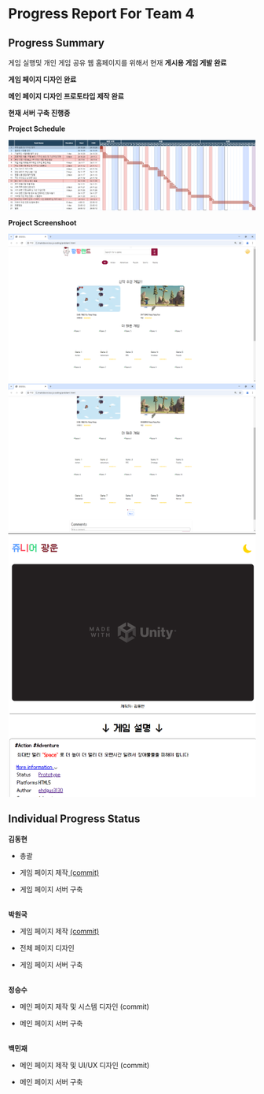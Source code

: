 <h1>Progress Report For Team 4</h1>


<h2>Progress Summary</h2>

게임 실행및 개인 게임 공유 웹 홈페이지를 위해서 현재 
<b>게시용 게임 게발 완료</b>

<b>게임 페이지 디자인 완료</b>

<b>메인 페이지 디자인 프로토타입 제작 완료</b>

<b>현재 서버 구축 진행중</b>

<b>Project Schedule</b>

<img src="./ReadMeFile/Gantt.png">

<b>Project Screenshoot</b>

<img src="./ReadMeFile/Example1.png">

<img src="./ReadMeFile/Example2.png">

<img src="./ReadMeFile/Example3.png">

<h2>Individual Progress Status</h2>
<b>김동현</b>

- 총괄

- 게임 페이지 제작<a href="https://github.com/ehdgus3130/Run-Jump"> (commit)</a>

- 게임 페이지 서버 구축

<br>
<b>박원국</b>

- 게임 페이지 제작 <a href="https://github.com/parkwonkuku/OSS-4_teamproject">  (commit) </a>

- 전체 페이지 디자인

- 게임 페이지 서버 구축


<br>
<b>정승수</b>

- 메인 페이지 제작 및 시스템 디자인 <a hfef="https://github.com/ehdgus3130/KW_OSS_4TeamProject/blob/main/gameWeb.html"> (commit) </a>


- 메인 페이지 서버 구축

<br>
<b>백민재</b>

- 메인 페이지 제작 및 UI/UX 디자인 <a hfef="https://github.com/ehdgus3130/KW_OSS_4TeamProject/blob/main/gameWeb.html"> (commit) </a>

- 메인 페이지 서버 구축
